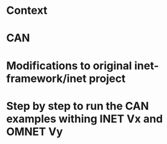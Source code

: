 # Context

# CAN

# Modifications to original inet-framework/inet project

# Step by step to run the CAN examples withing INET Vx and OMNET Vy 
